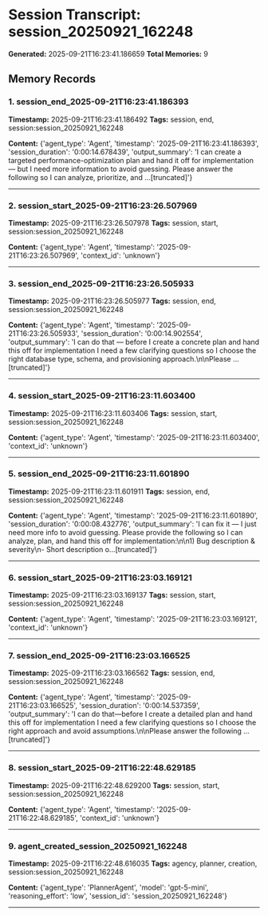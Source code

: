 # Session Transcript: session_20250921_162248

**Generated:** 2025-09-21T16:23:41.186659
**Total Memories:** 9

## Memory Records

### 1. session_end_2025-09-21T16:23:41.186393

**Timestamp:** 2025-09-21T16:23:41.186492
**Tags:** session, end, session:session_20250921_162248

**Content:** {'agent_type': 'Agent', 'timestamp': '2025-09-21T16:23:41.186393', 'session_duration': '0:00:14.678439', 'output_summary': 'I can create a targeted performance-optimization plan and hand it off for implementation — but I need more information to avoid guessing. Please answer the following so I can analyze, prioritize, and ...[truncated]'}

---

### 2. session_start_2025-09-21T16:23:26.507969

**Timestamp:** 2025-09-21T16:23:26.507978
**Tags:** session, start, session:session_20250921_162248

**Content:** {'agent_type': 'Agent', 'timestamp': '2025-09-21T16:23:26.507969', 'context_id': 'unknown'}

---

### 3. session_end_2025-09-21T16:23:26.505933

**Timestamp:** 2025-09-21T16:23:26.505977
**Tags:** session, end, session:session_20250921_162248

**Content:** {'agent_type': 'Agent', 'timestamp': '2025-09-21T16:23:26.505933', 'session_duration': '0:00:14.902554', 'output_summary': 'I can do that — before I create a concrete plan and hand this off for implementation I need a few clarifying questions so I choose the right database type, schema, and provisioning approach.\n\nPlease ...[truncated]'}

---

### 4. session_start_2025-09-21T16:23:11.603400

**Timestamp:** 2025-09-21T16:23:11.603406
**Tags:** session, start, session:session_20250921_162248

**Content:** {'agent_type': 'Agent', 'timestamp': '2025-09-21T16:23:11.603400', 'context_id': 'unknown'}

---

### 5. session_end_2025-09-21T16:23:11.601890

**Timestamp:** 2025-09-21T16:23:11.601911
**Tags:** session, end, session:session_20250921_162248

**Content:** {'agent_type': 'Agent', 'timestamp': '2025-09-21T16:23:11.601890', 'session_duration': '0:00:08.432776', 'output_summary': 'I can fix it — I just need more info to avoid guessing. Please provide the following so I can analyze, plan, and hand this off for implementation:\n\n1) Bug description & severity\n- Short description o...[truncated]'}

---

### 6. session_start_2025-09-21T16:23:03.169121

**Timestamp:** 2025-09-21T16:23:03.169137
**Tags:** session, start, session:session_20250921_162248

**Content:** {'agent_type': 'Agent', 'timestamp': '2025-09-21T16:23:03.169121', 'context_id': 'unknown'}

---

### 7. session_end_2025-09-21T16:23:03.166525

**Timestamp:** 2025-09-21T16:23:03.166562
**Tags:** session, end, session:session_20250921_162248

**Content:** {'agent_type': 'Agent', 'timestamp': '2025-09-21T16:23:03.166525', 'session_duration': '0:00:14.537359', 'output_summary': 'I can do that—before I create a detailed plan and hand this off for implementation I need a few clarifying questions so I choose the right approach and avoid assumptions.\n\nPlease answer the following ...[truncated]'}

---

### 8. session_start_2025-09-21T16:22:48.629185

**Timestamp:** 2025-09-21T16:22:48.629200
**Tags:** session, start, session:session_20250921_162248

**Content:** {'agent_type': 'Agent', 'timestamp': '2025-09-21T16:22:48.629185', 'context_id': 'unknown'}

---

### 9. agent_created_session_20250921_162248

**Timestamp:** 2025-09-21T16:22:48.616035
**Tags:** agency, planner, creation, session:session_20250921_162248

**Content:** {'agent_type': 'PlannerAgent', 'model': 'gpt-5-mini', 'reasoning_effort': 'low', 'session_id': 'session_20250921_162248'}

---

